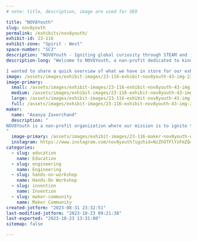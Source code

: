 ```yaml
---
# note: title, description, image are used for SEO

title: "NOV8Youth"
slug: nov8youth
permalink: /exhibits/nov8youth/
exhibit-id: 23-116
exhibit-zone: "Spirit - West"
space-number: "SC3"
description: "NOV8Youth - Igniting global curiosity through STEAM and innovation education!"
description-long: "Welcome to NOV8Youth, a non-profit dedicated to kindling the flame of curiosity in young individuals globally. Through dynamic workshops, interactive projects, and collaborative events, we're committed to spreading the marvels of STEAM education (Science, Technology, Engineering, Arts, and Mathematics). Our vision is to create a generation of creative thinkers and problem solvers, well-equipped to make a difference both in their local neighborhoods and on a global scale. Join us as we embark on a journey to inspire, educate, and empower, laying the groundwork for a future where innovation knows no bounds.

I wanted to share a quick overview of what we have in store for our exhibit at Maker Faire Orlando. We're all about engaging and inspiring. I'm thinking we will have interactive demos, short educational workshops, impactful visuals showcasing what our mission and vision are in local and global communities, and opportunities for fundraising. Collaboration is key for us, so we're excited about potential partnerships and/or recruiting new volunteers to help spread the word about NOV8Youth! We are a new non-profit organization so we are looking to build that foundation and get people excited about innovation and STEM + working on networking with other like-minded individuals and makers!"
image: /assets/images/exhibit-images/23-116-exhibit-nov8youth-43-img-2293-5085-large.png
image-primary: 
  small: /assets/images/exhibit-images/23-116-exhibit-nov8youth-43-img-2293-5085-small.png
  medium: /assets/images/exhibit-images/23-116-exhibit-nov8youth-43-img-2293-5085-medium.png
  large: /assets/images/exhibit-images/23-116-exhibit-nov8youth-43-img-2293-5085-large.png
  full: /assets/images/exhibit-images/23-116-exhibit-nov8youth-43-img-2293-5085-full.png
maker: 
  name: "Ananya Zaverchand"
  description: "
NOV8Youth is a non-profit organization where our mission is to ignite the spark of curiosity in young minds across the globe by fostering a deep appreciation for STEAM (Science, Technology, Engineering, Arts, and Mathematics) education. Through innovative teaching methodologies and collaborative initiatives, we aim to empower and inspire underserved youth in both local communities and around the world. Our commitment lies in creating transformative learning experiences that transcend geographical boundaries, enabling young learners to embrace creativity, critical thinking, and problem-solving skills. By instilling a passion for STEM disciplines and embracing innovative youth , we are dedicated to shaping the next generation of innovative thinkers who will drive positive change on a global scale. 
"
  image-primary: /assets/images/exhibit-images/23-116-maker-nov8youth-untitled-artwork-medium.png
  instagram: https://www.instagram.com/nov8youth?igshid=NzZhOTFlYzFmZQ==
categories: 
  - slug: education
    name: Education
  - slug: engineering
    name: Engineering
  - slug: hands-on-workshop
    name: Hands-On Workshop
  - slug: invention
    name: Invention
  - slug: maker-community
    name: Maker Community
created-jotform: "2023-08-31 23:32:51"
last-modified-jotform: "2023-10-23 09:21:38"
last-exported: "2023-10-23 13:31:00"
sitemap: false

---
```

